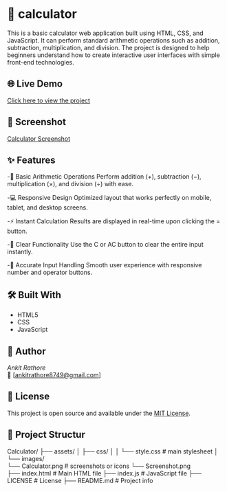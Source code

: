# 🧮 calculator
This is a basic calculator web application built using HTML, CSS, and JavaScript. It can perform standard arithmetic operations such as addition, subtraction, multiplication, and division. The project is designed to help beginners understand how to create interactive user interfaces with simple front-end technologies.

## 🌐 Live Demo
[Click here to view the project](https://ankitrathore8749.github.io/calculator/)

## 📸 Screenshot
[Calculator Screenshot](assets/images/screenshot.png)

## ✨ Features
-🧮 Basic Arithmetic Operations
Perform addition (+), subtraction (−), multiplication (×), and division (÷) with ease.

-💻 Responsive Design
Optimized layout that works perfectly on mobile, tablet, and desktop screens.

-⚡ Instant Calculation
Results are displayed in real-time upon clicking the = button.

-🧼 Clear Functionality
Use the C or AC button to clear the entire input instantly.

-🎯 Accurate Input Handling
Smooth user experience with responsive number and operator buttons.

## 🛠 Built With
- HTML5
- CSS
- JavaScript

## 🙌 Author
*Ankit Rathore*  
📧 [ankitrathore8749@gmail.com] 

## 📌 License
This project is open source and available under the [MIT License](LICENSE).

## 📂 Project Structur
Calculator/
├── assets/
│   ├── css/
│   │   └── style.css         # main stylesheet
│   └── images/      
        └── Calculator.png    # screenshots or icons
        └── Screenshot.png        
├── index.html                # Main HTML file
├── index.js                  # JavaScript file
├── LICENSE                   # License
├── README.md                 # Project info
